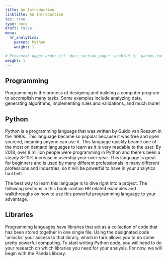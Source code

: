 ```yaml
---
title: An Introduction
linktitle: An Introduction
toc: true
type: docs
draft: false
menu:
  hr_analytics:
    parent: Python
    weight: 1

# Prev/next pager order (if `docs_section_pager` enabled in `params.toml`)
weight: 1
---
```



<!-- In this section, I'll provide an overview on Python.
 -->
<!-- find better place to put this: The goal of this section is to use Python to get high level descriptive or summary statistics in HR Analytic related projects. -->

## Programming

Programming is the process of designing and building a computer program to accomplish many tasks. Some examples include analyzing data, generating algorithms, implementing rules and validations, and much more!

## Python

Python is a programming language that was written by Guido van Rossum in the 1990s. This language became so popular because it was free and open sourced, meaning anyone can use it. This language quickly beame one of the most on demand languages to learn as it is very readable to the user. By 2018, over 8 million people were programming in Python and there's been a steady 8-10% increase in usership year-over-year. This language is great for beginners and is used by many different professionals in many different professions and industries, so it will be powerful to have in your analytics tool belt.

The best way to learn this language is to dive right into a project. The following sections in this book contain HR related examples and walkthroughs on how to use this powerful programming language to your advantage.

<!--
watch videos, find a project, use stack overflow for help, etc. -->


## Libraries

Programming languages have libraries that act as a collection of code that has been stored together in one single file. Using the designated code 'unlocks' your access to that library, which in turn allows you to do some pretty powerful computing. To start writing Python code, you will need to do your research on which libraries you need for your analysis. For now, we will begin with the Pandas library.
